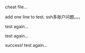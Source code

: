 cheat file...

add one line to test. ssh多账户问题。。。

test again...

test again...

success! test again...
